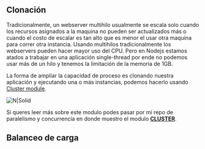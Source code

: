 ## Clonación
Tradicionalmente, un webserver multihilo usualmente se escala solo cuando los recursos asignados a la maquina no pueden ser actualizados más o cuando el costo de escalar es tan alto que es menor
el usar otra maquina para correr otra instancia. Usando multihilos tradicionalmente los webservers pueden hacer mayor uso del CPU. Pero en Nodejs estamos atados a trabajar en una aplicación single-thread por ende
no podemos usar más de un hilo y tenemos la limitación de la memoria de 1GB.

La forma de ampliar la capacidad de proceso es clonando nuestra aplicación y ejecutando una o más instancias, podemos hacerlo usando  [Cluster module].

![N|Solid](http://damiancipolat.com/webFiles/cluster.png)

[Cluster module]: file:///C:/Users/damian/Desktop/Misc/Node.js%20Design%20Patterns_1.pdf

Si queres leer más sobre este modulo podes pasar por mi repo de paralelismo y concurrencia en donde muestro el modulo **[CLUSTER]**.

[CLUSTER]:https://github.com/damiancipolat/NodeJS-Concurrencia-Paralelismo/tree/master/cluster

## Balanceo de carga

